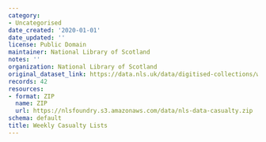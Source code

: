```yaml
---
category:
- Uncategorised
date_created: '2020-01-01'
date_updated: ''
license: Public Domain
maintainer: National Library of Scotland
notes: ''
organization: National Library of Scotland
original_dataset_link: https://data.nls.uk/data/digitised-collections/weekly-casualty-lists/
records: 42
resources:
- format: ZIP
  name: ZIP
  url: https://nlsfoundry.s3.amazonaws.com/data/nls-data-casualty.zip
schema: default
title: Weekly Casualty Lists
---
```

